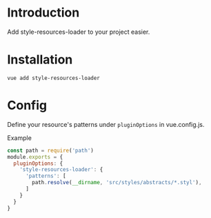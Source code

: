 # Introduction

Add style-resources-loader to your project easier.

# Installation

```
vue add style-resources-loader
```

# Config

Define your resource's patterns under `pluginOptions` in vue.config.js.

Example

```js
const path = require('path')
module.exports = {
  pluginOptions: {
    'style-resources-loader': {
      'patterns': [
        path.resolve(__dirname, 'src/styles/abstracts/*.styl'),
      ]
    }
  }
}
```
